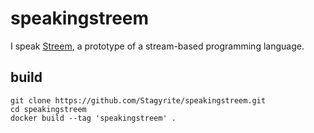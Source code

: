 # speakingstreem

I speak [Streem](https://github.com/matz/streem "matz/streem: prototype of stream based programming language"), a prototype of a stream-based programming language.

## build

```shell
git clone https://github.com/Stagyrite/speakingstreem.git
cd speakingstreem
docker build --tag 'speakingstreem' .
```

